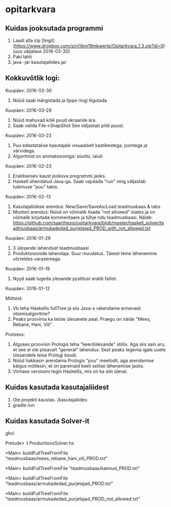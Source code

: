 # opitarkvara

## Kuidas jooksutada programmi

1. Laadi alla zip [lingil] (https://www.dropbox.com/s/nj1ikm19mkwerle/Opitarkvara_1.3.zip?dl=0) (uus väljalase 2016-03-30)
2. Paki lahti
3. java -jar kasutajaliides.jar

## Kokkuvõtlik logi:

Kuupäev: 2016-03-30

1. Nüüd saab märgistada ja tippe ringi liigutada

Kuupäev: 2016-03-29

1. Nüüd mahuvad kõik puud ekraanile ära.
2. Saab valida File->SnapShot See väljastab pildi puust.

Kuupäev: 2016-03-23

1. Puu edastatakse kasutajale visuaalselt kastikestega, joontega ja värvidega.
2. Algoritmid on animatsiooniga: süvitsi, laiuti

Kuupäev: 2016-02-23

1. Eraldiseisev kaust jooksva programmi jaoks.
2. Haskell ühendatud Java-ga. Saab vajutada "run" ning väljastab tulemuse "puu" tabis.

Kuupäev: 2016-02-13

1. Kasutajaliidese arendus: New/Save/SaveAs/Load teadmusbaas & tabs
2. Mootori arendus: Nüüd on võimalik lisada "not allowed" states ja on võimalik kirjutada kommentaare ja tühje ridu teadmusbaasi. Näide: https://github.com/saarthesis/opitarkvara/blob/master/haskell_solver/teadmusbaas/armukadedad_purjetajad_PROD_with_not_allowed.txt

Kuupäev: 2016-01-29

1. 3 ülesande lahendust teadmusbaasi
2. Produktsioonide lahendaja. Suur muudatus. Täiesti teine lähenemine võrreldes varasemaga.

Kuupäev: 2016-01-19

1. Nyyd saab lugeda ylesande pystitust eraldi failist.

Kuupäev: 2016-01-12

Mõtteid:

1. Vb teha Haskellis fullTree ja siis Java-s rakendame erinevaid otsimisalgoritme?
2. Peaks proovima ka teiste ülesanete peal. Praegu on näide "Mees, Rebane, Hani, Vili" .

Protsess:

1. Alguses proovisin Prologis teha "keerdülesande" stiilis. Aga siis sain aru, et see ei ole piisavalt "general" lahendus. Sest peaks tegema igale uuele ülesandele teise Prologi koodi.
2. Nüüd hakkasin arendama Prologis "puu" meetodil, aga arendamise käigus mõtlesin, et on paremaid keeli sellise lähenemise jaoks.
3. Viimase versiooni tegin Haskellis, mis on ka siin üleval.


## Kuidas kasutada kasutajaliidest

1. Ole projekti kaustas. /kasutajaliides
2. gradle run

## Kuidas kasutada Solver-it

ghci

Prelude> :l ProductionsSolver.hs

*Main> buildFullTreeFromFile "teadmusbaas/mees_rebane_hani_vili_PROD.txt"

*Main> buildFullTreeFromFile "teadmusbaas/kannud_PROD.txt" 

*Main> buildFullTreeFromFile "teadmusbaas/armukadedad_purjetajad_PROD.txt" 

*Main> buildFullTreeFromFile "teadmusbaas/armukadedad_purjetajad_PROD_not_allowed.txt" 
